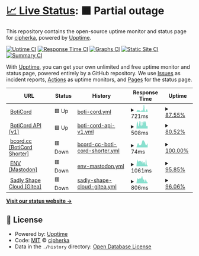 # [📈 Live Status](https://uptime.sqdsh.top): <!--live status--> **🟧 Partial outage**

This repository contains the open-source uptime monitor and status page for [cipherka](https://sqdsh.top), powered by [Upptime](https://github.com/upptime/upptime).

[![Uptime CI](https://github.com/vlfz/uptime.sqdsh.top/workflows/Uptime%20CI/badge.svg)](https://github.com/vlfz/uptime.sqdsh.top/actions?query=workflow%3A%22Uptime+CI%22)
[![Response Time CI](https://github.com/vlfz/uptime.sqdsh.top/workflows/Response%20Time%20CI/badge.svg)](https://github.com/vlfz/uptime.sqdsh.top/actions?query=workflow%3A%22Response+Time+CI%22)
[![Graphs CI](https://github.com/vlfz/uptime.sqdsh.top/workflows/Graphs%20CI/badge.svg)](https://github.com/vlfz/uptime.sqdsh.top/actions?query=workflow%3A%22Graphs+CI%22)
[![Static Site CI](https://github.com/vlfz/uptime.sqdsh.top/workflows/Static%20Site%20CI/badge.svg)](https://github.com/vlfz/uptime.sqdsh.top/actions?query=workflow%3A%22Static+Site+CI%22)
[![Summary CI](https://github.com/vlfz/uptime.sqdsh.top/workflows/Summary%20CI/badge.svg)](https://github.com/vlfz/uptime.sqdsh.top/actions?query=workflow%3A%22Summary+CI%22)

With [Upptime](https://upptime.js.org), you can get your own unlimited and free uptime monitor and status page, powered entirely by a GitHub repository. We use [Issues](https://github.com/vlfz/uptime.sqdsh.top/issues) as incident reports, [Actions](https://github.com/vlfz/uptime.sqdsh.top/actions) as uptime monitors, and [Pages](https://uptime.sqdsh.top) for the status page.

<!--start: status pages-->
<!-- This summary is generated by Upptime (https://github.com/upptime/upptime) -->
<!-- Do not edit this manually, your changes will be overwritten -->
<!-- prettier-ignore -->
| URL | Status | History | Response Time | Uptime |
| --- | ------ | ------- | ------------- | ------ |
| <img alt="" src="https://favicons.githubusercontent.com/boticord.top" height="13"> [BotiCord](https://boticord.top) | 🟩 Up | [boti-cord.yml](https://github.com/vlfz/uptime.sqdsh.top/commits/HEAD/history/boti-cord.yml) | <details><summary><img alt="Response time graph" src="./graphs/boti-cord/response-time-week.png" height="20"> 721ms</summary><br><a href="https://uptime.sqdsh.top/history/boti-cord"><img alt="Response time 708" src="https://img.shields.io/endpoint?url=https%3A%2F%2Fraw.githubusercontent.com%2Fvlfz%2Fuptime.sqdsh.top%2FHEAD%2Fapi%2Fboti-cord%2Fresponse-time.json"></a><br><a href="https://uptime.sqdsh.top/history/boti-cord"><img alt="24-hour response time 505" src="https://img.shields.io/endpoint?url=https%3A%2F%2Fraw.githubusercontent.com%2Fvlfz%2Fuptime.sqdsh.top%2FHEAD%2Fapi%2Fboti-cord%2Fresponse-time-day.json"></a><br><a href="https://uptime.sqdsh.top/history/boti-cord"><img alt="7-day response time 721" src="https://img.shields.io/endpoint?url=https%3A%2F%2Fraw.githubusercontent.com%2Fvlfz%2Fuptime.sqdsh.top%2FHEAD%2Fapi%2Fboti-cord%2Fresponse-time-week.json"></a><br><a href="https://uptime.sqdsh.top/history/boti-cord"><img alt="30-day response time 709" src="https://img.shields.io/endpoint?url=https%3A%2F%2Fraw.githubusercontent.com%2Fvlfz%2Fuptime.sqdsh.top%2FHEAD%2Fapi%2Fboti-cord%2Fresponse-time-month.json"></a><br><a href="https://uptime.sqdsh.top/history/boti-cord"><img alt="1-year response time 708" src="https://img.shields.io/endpoint?url=https%3A%2F%2Fraw.githubusercontent.com%2Fvlfz%2Fuptime.sqdsh.top%2FHEAD%2Fapi%2Fboti-cord%2Fresponse-time-year.json"></a></details> | <details><summary><a href="https://uptime.sqdsh.top/history/boti-cord">87.55%</a></summary><a href="https://uptime.sqdsh.top/history/boti-cord"><img alt="All-time uptime 93.19%" src="https://img.shields.io/endpoint?url=https%3A%2F%2Fraw.githubusercontent.com%2Fvlfz%2Fuptime.sqdsh.top%2FHEAD%2Fapi%2Fboti-cord%2Fuptime.json"></a><br><a href="https://uptime.sqdsh.top/history/boti-cord"><img alt="24-hour uptime 96.95%" src="https://img.shields.io/endpoint?url=https%3A%2F%2Fraw.githubusercontent.com%2Fvlfz%2Fuptime.sqdsh.top%2FHEAD%2Fapi%2Fboti-cord%2Fuptime-day.json"></a><br><a href="https://uptime.sqdsh.top/history/boti-cord"><img alt="7-day uptime 87.55%" src="https://img.shields.io/endpoint?url=https%3A%2F%2Fraw.githubusercontent.com%2Fvlfz%2Fuptime.sqdsh.top%2FHEAD%2Fapi%2Fboti-cord%2Fuptime-week.json"></a><br><a href="https://uptime.sqdsh.top/history/boti-cord"><img alt="30-day uptime 90.43%" src="https://img.shields.io/endpoint?url=https%3A%2F%2Fraw.githubusercontent.com%2Fvlfz%2Fuptime.sqdsh.top%2FHEAD%2Fapi%2Fboti-cord%2Fuptime-month.json"></a><br><a href="https://uptime.sqdsh.top/history/boti-cord"><img alt="1-year uptime 93.19%" src="https://img.shields.io/endpoint?url=https%3A%2F%2Fraw.githubusercontent.com%2Fvlfz%2Fuptime.sqdsh.top%2FHEAD%2Fapi%2Fboti-cord%2Fuptime-year.json"></a></details>
| <img alt="" src="https://favicons.githubusercontent.com/api.boticord.top" height="13"> [BotiCord API [v1]](https://api.boticord.top/v1) | 🟩 Up | [boti-cord-api-v1.yml](https://github.com/vlfz/uptime.sqdsh.top/commits/HEAD/history/boti-cord-api-v1.yml) | <details><summary><img alt="Response time graph" src="./graphs/boti-cord-api-v1/response-time-week.png" height="20"> 508ms</summary><br><a href="https://uptime.sqdsh.top/history/boti-cord-api-v1"><img alt="Response time 648" src="https://img.shields.io/endpoint?url=https%3A%2F%2Fraw.githubusercontent.com%2Fvlfz%2Fuptime.sqdsh.top%2FHEAD%2Fapi%2Fboti-cord-api-v1%2Fresponse-time.json"></a><br><a href="https://uptime.sqdsh.top/history/boti-cord-api-v1"><img alt="24-hour response time 452" src="https://img.shields.io/endpoint?url=https%3A%2F%2Fraw.githubusercontent.com%2Fvlfz%2Fuptime.sqdsh.top%2FHEAD%2Fapi%2Fboti-cord-api-v1%2Fresponse-time-day.json"></a><br><a href="https://uptime.sqdsh.top/history/boti-cord-api-v1"><img alt="7-day response time 508" src="https://img.shields.io/endpoint?url=https%3A%2F%2Fraw.githubusercontent.com%2Fvlfz%2Fuptime.sqdsh.top%2FHEAD%2Fapi%2Fboti-cord-api-v1%2Fresponse-time-week.json"></a><br><a href="https://uptime.sqdsh.top/history/boti-cord-api-v1"><img alt="30-day response time 591" src="https://img.shields.io/endpoint?url=https%3A%2F%2Fraw.githubusercontent.com%2Fvlfz%2Fuptime.sqdsh.top%2FHEAD%2Fapi%2Fboti-cord-api-v1%2Fresponse-time-month.json"></a><br><a href="https://uptime.sqdsh.top/history/boti-cord-api-v1"><img alt="1-year response time 648" src="https://img.shields.io/endpoint?url=https%3A%2F%2Fraw.githubusercontent.com%2Fvlfz%2Fuptime.sqdsh.top%2FHEAD%2Fapi%2Fboti-cord-api-v1%2Fresponse-time-year.json"></a></details> | <details><summary><a href="https://uptime.sqdsh.top/history/boti-cord-api-v1">80.52%</a></summary><a href="https://uptime.sqdsh.top/history/boti-cord-api-v1"><img alt="All-time uptime 88.11%" src="https://img.shields.io/endpoint?url=https%3A%2F%2Fraw.githubusercontent.com%2Fvlfz%2Fuptime.sqdsh.top%2FHEAD%2Fapi%2Fboti-cord-api-v1%2Fuptime.json"></a><br><a href="https://uptime.sqdsh.top/history/boti-cord-api-v1"><img alt="24-hour uptime 96.94%" src="https://img.shields.io/endpoint?url=https%3A%2F%2Fraw.githubusercontent.com%2Fvlfz%2Fuptime.sqdsh.top%2FHEAD%2Fapi%2Fboti-cord-api-v1%2Fuptime-day.json"></a><br><a href="https://uptime.sqdsh.top/history/boti-cord-api-v1"><img alt="7-day uptime 80.52%" src="https://img.shields.io/endpoint?url=https%3A%2F%2Fraw.githubusercontent.com%2Fvlfz%2Fuptime.sqdsh.top%2FHEAD%2Fapi%2Fboti-cord-api-v1%2Fuptime-week.json"></a><br><a href="https://uptime.sqdsh.top/history/boti-cord-api-v1"><img alt="30-day uptime 88.82%" src="https://img.shields.io/endpoint?url=https%3A%2F%2Fraw.githubusercontent.com%2Fvlfz%2Fuptime.sqdsh.top%2FHEAD%2Fapi%2Fboti-cord-api-v1%2Fuptime-month.json"></a><br><a href="https://uptime.sqdsh.top/history/boti-cord-api-v1"><img alt="1-year uptime 88.11%" src="https://img.shields.io/endpoint?url=https%3A%2F%2Fraw.githubusercontent.com%2Fvlfz%2Fuptime.sqdsh.top%2FHEAD%2Fapi%2Fboti-cord-api-v1%2Fuptime-year.json"></a></details>
| <img alt="" src="https://favicons.githubusercontent.com/bcord.cc" height="13"> [bcord.cc [BotiCord Shorter]](https://bcord.cc) | 🟥 Down | [bcord-cc-boti-cord-shorter.yml](https://github.com/vlfz/uptime.sqdsh.top/commits/HEAD/history/bcord-cc-boti-cord-shorter.yml) | <details><summary><img alt="Response time graph" src="./graphs/bcord-cc-boti-cord-shorter/response-time-week.png" height="20"> 74ms</summary><br><a href="https://uptime.sqdsh.top/history/bcord-cc-boti-cord-shorter"><img alt="Response time 80" src="https://img.shields.io/endpoint?url=https%3A%2F%2Fraw.githubusercontent.com%2Fvlfz%2Fuptime.sqdsh.top%2FHEAD%2Fapi%2Fbcord-cc-boti-cord-shorter%2Fresponse-time.json"></a><br><a href="https://uptime.sqdsh.top/history/bcord-cc-boti-cord-shorter"><img alt="24-hour response time 75" src="https://img.shields.io/endpoint?url=https%3A%2F%2Fraw.githubusercontent.com%2Fvlfz%2Fuptime.sqdsh.top%2FHEAD%2Fapi%2Fbcord-cc-boti-cord-shorter%2Fresponse-time-day.json"></a><br><a href="https://uptime.sqdsh.top/history/bcord-cc-boti-cord-shorter"><img alt="7-day response time 74" src="https://img.shields.io/endpoint?url=https%3A%2F%2Fraw.githubusercontent.com%2Fvlfz%2Fuptime.sqdsh.top%2FHEAD%2Fapi%2Fbcord-cc-boti-cord-shorter%2Fresponse-time-week.json"></a><br><a href="https://uptime.sqdsh.top/history/bcord-cc-boti-cord-shorter"><img alt="30-day response time 80" src="https://img.shields.io/endpoint?url=https%3A%2F%2Fraw.githubusercontent.com%2Fvlfz%2Fuptime.sqdsh.top%2FHEAD%2Fapi%2Fbcord-cc-boti-cord-shorter%2Fresponse-time-month.json"></a><br><a href="https://uptime.sqdsh.top/history/bcord-cc-boti-cord-shorter"><img alt="1-year response time 80" src="https://img.shields.io/endpoint?url=https%3A%2F%2Fraw.githubusercontent.com%2Fvlfz%2Fuptime.sqdsh.top%2FHEAD%2Fapi%2Fbcord-cc-boti-cord-shorter%2Fresponse-time-year.json"></a></details> | <details><summary><a href="https://uptime.sqdsh.top/history/bcord-cc-boti-cord-shorter">100.00%</a></summary><a href="https://uptime.sqdsh.top/history/bcord-cc-boti-cord-shorter"><img alt="All-time uptime 99.81%" src="https://img.shields.io/endpoint?url=https%3A%2F%2Fraw.githubusercontent.com%2Fvlfz%2Fuptime.sqdsh.top%2FHEAD%2Fapi%2Fbcord-cc-boti-cord-shorter%2Fuptime.json"></a><br><a href="https://uptime.sqdsh.top/history/bcord-cc-boti-cord-shorter"><img alt="24-hour uptime 100.00%" src="https://img.shields.io/endpoint?url=https%3A%2F%2Fraw.githubusercontent.com%2Fvlfz%2Fuptime.sqdsh.top%2FHEAD%2Fapi%2Fbcord-cc-boti-cord-shorter%2Fuptime-day.json"></a><br><a href="https://uptime.sqdsh.top/history/bcord-cc-boti-cord-shorter"><img alt="7-day uptime 100.00%" src="https://img.shields.io/endpoint?url=https%3A%2F%2Fraw.githubusercontent.com%2Fvlfz%2Fuptime.sqdsh.top%2FHEAD%2Fapi%2Fbcord-cc-boti-cord-shorter%2Fuptime-week.json"></a><br><a href="https://uptime.sqdsh.top/history/bcord-cc-boti-cord-shorter"><img alt="30-day uptime 99.81%" src="https://img.shields.io/endpoint?url=https%3A%2F%2Fraw.githubusercontent.com%2Fvlfz%2Fuptime.sqdsh.top%2FHEAD%2Fapi%2Fbcord-cc-boti-cord-shorter%2Fuptime-month.json"></a><br><a href="https://uptime.sqdsh.top/history/bcord-cc-boti-cord-shorter"><img alt="1-year uptime 99.81%" src="https://img.shields.io/endpoint?url=https%3A%2F%2Fraw.githubusercontent.com%2Fvlfz%2Fuptime.sqdsh.top%2FHEAD%2Fapi%2Fbcord-cc-boti-cord-shorter%2Fuptime-year.json"></a></details>
| <img alt="" src="https://favicons.githubusercontent.com/env.sqdsh.top" height="13"> [ENV [Mastodon]](https://env.sqdsh.top) | 🟥 Down | [env-mastodon.yml](https://github.com/vlfz/uptime.sqdsh.top/commits/HEAD/history/env-mastodon.yml) | <details><summary><img alt="Response time graph" src="./graphs/env-mastodon/response-time-week.png" height="20"> 1061ms</summary><br><a href="https://uptime.sqdsh.top/history/env-mastodon"><img alt="Response time 1294" src="https://img.shields.io/endpoint?url=https%3A%2F%2Fraw.githubusercontent.com%2Fvlfz%2Fuptime.sqdsh.top%2FHEAD%2Fapi%2Fenv-mastodon%2Fresponse-time.json"></a><br><a href="https://uptime.sqdsh.top/history/env-mastodon"><img alt="24-hour response time 197" src="https://img.shields.io/endpoint?url=https%3A%2F%2Fraw.githubusercontent.com%2Fvlfz%2Fuptime.sqdsh.top%2FHEAD%2Fapi%2Fenv-mastodon%2Fresponse-time-day.json"></a><br><a href="https://uptime.sqdsh.top/history/env-mastodon"><img alt="7-day response time 1061" src="https://img.shields.io/endpoint?url=https%3A%2F%2Fraw.githubusercontent.com%2Fvlfz%2Fuptime.sqdsh.top%2FHEAD%2Fapi%2Fenv-mastodon%2Fresponse-time-week.json"></a><br><a href="https://uptime.sqdsh.top/history/env-mastodon"><img alt="30-day response time 1294" src="https://img.shields.io/endpoint?url=https%3A%2F%2Fraw.githubusercontent.com%2Fvlfz%2Fuptime.sqdsh.top%2FHEAD%2Fapi%2Fenv-mastodon%2Fresponse-time-month.json"></a><br><a href="https://uptime.sqdsh.top/history/env-mastodon"><img alt="1-year response time 1294" src="https://img.shields.io/endpoint?url=https%3A%2F%2Fraw.githubusercontent.com%2Fvlfz%2Fuptime.sqdsh.top%2FHEAD%2Fapi%2Fenv-mastodon%2Fresponse-time-year.json"></a></details> | <details><summary><a href="https://uptime.sqdsh.top/history/env-mastodon">95.85%</a></summary><a href="https://uptime.sqdsh.top/history/env-mastodon"><img alt="All-time uptime 98.64%" src="https://img.shields.io/endpoint?url=https%3A%2F%2Fraw.githubusercontent.com%2Fvlfz%2Fuptime.sqdsh.top%2FHEAD%2Fapi%2Fenv-mastodon%2Fuptime.json"></a><br><a href="https://uptime.sqdsh.top/history/env-mastodon"><img alt="24-hour uptime 98.66%" src="https://img.shields.io/endpoint?url=https%3A%2F%2Fraw.githubusercontent.com%2Fvlfz%2Fuptime.sqdsh.top%2FHEAD%2Fapi%2Fenv-mastodon%2Fuptime-day.json"></a><br><a href="https://uptime.sqdsh.top/history/env-mastodon"><img alt="7-day uptime 95.85%" src="https://img.shields.io/endpoint?url=https%3A%2F%2Fraw.githubusercontent.com%2Fvlfz%2Fuptime.sqdsh.top%2FHEAD%2Fapi%2Fenv-mastodon%2Fuptime-week.json"></a><br><a href="https://uptime.sqdsh.top/history/env-mastodon"><img alt="30-day uptime 98.64%" src="https://img.shields.io/endpoint?url=https%3A%2F%2Fraw.githubusercontent.com%2Fvlfz%2Fuptime.sqdsh.top%2FHEAD%2Fapi%2Fenv-mastodon%2Fuptime-month.json"></a><br><a href="https://uptime.sqdsh.top/history/env-mastodon"><img alt="1-year uptime 98.64%" src="https://img.shields.io/endpoint?url=https%3A%2F%2Fraw.githubusercontent.com%2Fvlfz%2Fuptime.sqdsh.top%2FHEAD%2Fapi%2Fenv-mastodon%2Fuptime-year.json"></a></details>
| <img alt="" src="https://favicons.githubusercontent.com/git.sqdsh.top" height="13"> [Sadly Shape Cloud [Gitea]](https://git.sqdsh.top) | 🟥 Down | [sadly-shape-cloud-gitea.yml](https://github.com/vlfz/uptime.sqdsh.top/commits/HEAD/history/sadly-shape-cloud-gitea.yml) | <details><summary><img alt="Response time graph" src="./graphs/sadly-shape-cloud-gitea/response-time-week.png" height="20"> 806ms</summary><br><a href="https://uptime.sqdsh.top/history/sadly-shape-cloud-gitea"><img alt="Response time 986" src="https://img.shields.io/endpoint?url=https%3A%2F%2Fraw.githubusercontent.com%2Fvlfz%2Fuptime.sqdsh.top%2FHEAD%2Fapi%2Fsadly-shape-cloud-gitea%2Fresponse-time.json"></a><br><a href="https://uptime.sqdsh.top/history/sadly-shape-cloud-gitea"><img alt="24-hour response time 197" src="https://img.shields.io/endpoint?url=https%3A%2F%2Fraw.githubusercontent.com%2Fvlfz%2Fuptime.sqdsh.top%2FHEAD%2Fapi%2Fsadly-shape-cloud-gitea%2Fresponse-time-day.json"></a><br><a href="https://uptime.sqdsh.top/history/sadly-shape-cloud-gitea"><img alt="7-day response time 806" src="https://img.shields.io/endpoint?url=https%3A%2F%2Fraw.githubusercontent.com%2Fvlfz%2Fuptime.sqdsh.top%2FHEAD%2Fapi%2Fsadly-shape-cloud-gitea%2Fresponse-time-week.json"></a><br><a href="https://uptime.sqdsh.top/history/sadly-shape-cloud-gitea"><img alt="30-day response time 1024" src="https://img.shields.io/endpoint?url=https%3A%2F%2Fraw.githubusercontent.com%2Fvlfz%2Fuptime.sqdsh.top%2FHEAD%2Fapi%2Fsadly-shape-cloud-gitea%2Fresponse-time-month.json"></a><br><a href="https://uptime.sqdsh.top/history/sadly-shape-cloud-gitea"><img alt="1-year response time 986" src="https://img.shields.io/endpoint?url=https%3A%2F%2Fraw.githubusercontent.com%2Fvlfz%2Fuptime.sqdsh.top%2FHEAD%2Fapi%2Fsadly-shape-cloud-gitea%2Fresponse-time-year.json"></a></details> | <details><summary><a href="https://uptime.sqdsh.top/history/sadly-shape-cloud-gitea">96.06%</a></summary><a href="https://uptime.sqdsh.top/history/sadly-shape-cloud-gitea"><img alt="All-time uptime 96.80%" src="https://img.shields.io/endpoint?url=https%3A%2F%2Fraw.githubusercontent.com%2Fvlfz%2Fuptime.sqdsh.top%2FHEAD%2Fapi%2Fsadly-shape-cloud-gitea%2Fuptime.json"></a><br><a href="https://uptime.sqdsh.top/history/sadly-shape-cloud-gitea"><img alt="24-hour uptime 98.66%" src="https://img.shields.io/endpoint?url=https%3A%2F%2Fraw.githubusercontent.com%2Fvlfz%2Fuptime.sqdsh.top%2FHEAD%2Fapi%2Fsadly-shape-cloud-gitea%2Fuptime-day.json"></a><br><a href="https://uptime.sqdsh.top/history/sadly-shape-cloud-gitea"><img alt="7-day uptime 96.06%" src="https://img.shields.io/endpoint?url=https%3A%2F%2Fraw.githubusercontent.com%2Fvlfz%2Fuptime.sqdsh.top%2FHEAD%2Fapi%2Fsadly-shape-cloud-gitea%2Fuptime-week.json"></a><br><a href="https://uptime.sqdsh.top/history/sadly-shape-cloud-gitea"><img alt="30-day uptime 95.60%" src="https://img.shields.io/endpoint?url=https%3A%2F%2Fraw.githubusercontent.com%2Fvlfz%2Fuptime.sqdsh.top%2FHEAD%2Fapi%2Fsadly-shape-cloud-gitea%2Fuptime-month.json"></a><br><a href="https://uptime.sqdsh.top/history/sadly-shape-cloud-gitea"><img alt="1-year uptime 96.80%" src="https://img.shields.io/endpoint?url=https%3A%2F%2Fraw.githubusercontent.com%2Fvlfz%2Fuptime.sqdsh.top%2FHEAD%2Fapi%2Fsadly-shape-cloud-gitea%2Fuptime-year.json"></a></details>

<!--end: status pages-->

[**Visit our status website →**](https://uptime.sqdsh.top)

## 📄 License

- Powered by: [Upptime](https://github.com/upptime/upptime)
- Code: [MIT](./LICENSE) © [cipherka](https://sqdsh.top)
- Data in the `./history` directory: [Open Database License](https://opendatacommons.org/licenses/odbl/1-0/)
